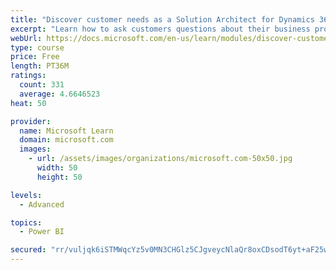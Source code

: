 ```yaml
---
title: "Discover customer needs as a Solution Architect for Dynamics 365 and Power Platform"
excerpt: "Learn how to ask customers questions about their business processes and feature requirements to create a viable solution."
webUrl: https://docs.microsoft.com/en-us/learn/modules/discover-customer-needs/
type: course
price: Free
length: PT36M
ratings:
  count: 331
  average: 4.6646523
heat: 50

provider:
  name: Microsoft Learn
  domain: microsoft.com
  images:
    - url: /assets/images/organizations/microsoft.com-50x50.jpg
      width: 50
      height: 50

levels:
  - Advanced

topics:
  - Power BI

secured: "rr/vuljqk6iSTMWqcYz5v0MN3CHGlz5CJgveycNlaQr8oxCDsodT6yt+aF25w3IACQ1W5NB8QWhx2NtDo+KcXgcxvaJUZwV2TJY9fzdwPOjGkj2xjZyKmYsewS8JpDyMMvT6fPvXcEqBR+bDrqyffZw48vOryWPzC4Hznusz5FzwtwYT4kHpmloqtb9D4pgF3Zsqp6a+6Y1+OrOzQdCLU7aqnd4gCYVcGTCr1xasWT1wl3gQGRn+KLDgzj82kJYS5NCmR58AjQb1jP9GEQNIJUNrmE9+jAKOiipR0i5jobgsP9PolO8m3auDnDjHNvaC9VLGG58vLKqCewniCrzF+HoAHj4d2lwOptsdBDRUK+OUbt2A+JwD+J07Z9IAIJ2bNrXJsdZznZJspJvIHi8lcA==;1bmDejX0wy5odjR6/57g8g=="
---
```



